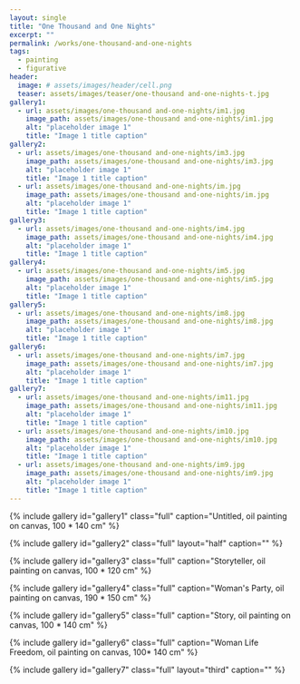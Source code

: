 ```yaml
---
layout: single
title: "One Thousand and One Nights"
excerpt: ""
permalink: /works/one-thousand-and-one-nights
tags:
  - painting
  - figurative
header:
  image: # assets/images/header/cell.png
  teaser: assets/images/teaser/one-thousand and-one-nights-t.jpg
gallery1:
  - url: assets/images/one-thousand and-one-nights/im1.jpg
    image_path: assets/images/one-thousand and-one-nights/im1.jpg
    alt: "placeholder image 1"
    title: "Image 1 title caption"
gallery2:
  - url: assets/images/one-thousand and-one-nights/im3.jpg
    image_path: assets/images/one-thousand and-one-nights/im3.jpg
    alt: "placeholder image 1"
    title: "Image 1 title caption"
  - url: assets/images/one-thousand and-one-nights/im.jpg
    image_path: assets/images/one-thousand and-one-nights/im.jpg
    alt: "placeholder image 1"
    title: "Image 1 title caption"
gallery3:
  - url: assets/images/one-thousand and-one-nights/im4.jpg
    image_path: assets/images/one-thousand and-one-nights/im4.jpg
    alt: "placeholder image 1"
    title: "Image 1 title caption"
gallery4:
  - url: assets/images/one-thousand and-one-nights/im5.jpg
    image_path: assets/images/one-thousand and-one-nights/im5.jpg
    alt: "placeholder image 1"
    title: "Image 1 title caption"
gallery5:
  - url: assets/images/one-thousand and-one-nights/im8.jpg
    image_path: assets/images/one-thousand and-one-nights/im8.jpg
    alt: "placeholder image 1"
    title: "Image 1 title caption"
gallery6:
  - url: assets/images/one-thousand and-one-nights/im7.jpg
    image_path: assets/images/one-thousand and-one-nights/im7.jpg
    alt: "placeholder image 1"
    title: "Image 1 title caption"
gallery7:
  - url: assets/images/one-thousand and-one-nights/im11.jpg
    image_path: assets/images/one-thousand and-one-nights/im11.jpg
    alt: "placeholder image 1"
    title: "Image 1 title caption"
  - url: assets/images/one-thousand and-one-nights/im10.jpg
    image_path: assets/images/one-thousand and-one-nights/im10.jpg
    alt: "placeholder image 1"
    title: "Image 1 title caption"
  - url: assets/images/one-thousand and-one-nights/im9.jpg
    image_path: assets/images/one-thousand and-one-nights/im9.jpg
    alt: "placeholder image 1"
    title: "Image 1 title caption"
---
```


{% include gallery id="gallery1" class="full" caption="Untitled, oil painting on canvas, 100 * 140 cm" %}



{% include gallery id="gallery2" class="full" layout="half" caption="" %}

{% include gallery id="gallery3" class="full" caption="Storyteller, oil painting on canvas, 100 * 120 cm" %}

{% include gallery id="gallery4" class="full" caption="Woman's Party, oil painting on canvas, 190 * 150 cm" %}

{% include gallery id="gallery5" class="full" caption="Story, oil painting on canvas, 100 * 140 cm" %}

{% include gallery id="gallery6" class="full" caption="Woman Life Freedom, oil painting on canvas, 100* 140 cm" %}

{% include gallery id="gallery7" class="full" layout="third" caption="" %}
